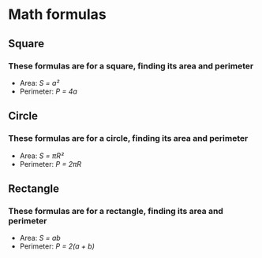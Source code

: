# Math formulas
## Square
### These formulas are for a square, finding its area and perimeter
- Area: *S = a²*
- Perimeter: *P = 4a*

## Circle
### These formulas are for a circle, finding its area and perimeter
- Area: *S = πR²*
- Perimeter: *P = 2πR*

## Rectangle
### These formulas are for a rectangle, finding its area and perimeter
- Area: *S = ab*
- Perimeter: *P = 2(a + b)*


